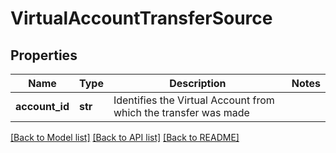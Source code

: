 # VirtualAccountTransferSource

## Properties
Name | Type | Description | Notes
------------ | ------------- | ------------- | -------------
**account_id** | **str** | Identifies the Virtual Account from which the transfer was made | 

[[Back to Model list]](../README.md#documentation-for-models) [[Back to API list]](../README.md#documentation-for-api-endpoints) [[Back to README]](../README.md)


